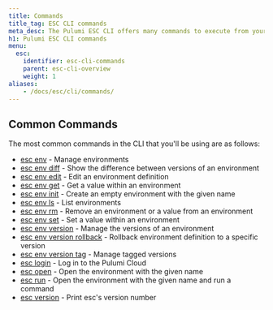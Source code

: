 ```yaml
---
title: Commands
title_tag: ESC CLI commands
meta_desc: The Pulumi ESC CLI offers many commands to execute from your command-line.
h1: Pulumi ESC CLI commands
menu:
  esc:
    identifier: esc-cli-commands
    parent: esc-cli-overview
    weight: 1
aliases:
    - /docs/esc/cli/commands/
---
```


## Common Commands

The most common commands in the CLI that you'll be using are as follows:

* [esc env](/docs/esc-cli/commands/esc_env/) - Manage environments
* [esc env diff](/docs/esc-cli/commands/esc_env_diff/) - Show the difference between versions of an environment
* [esc env edit](/docs/esc-cli/commands/esc_env_edit/) - Edit an environment definition
* [esc env get](/docs/esc-cli/commands/esc_env_get/) - Get a value within an environment
* [esc env init](/docs/esc-cli/commands/esc_env_init/) - Create an empty environment with the given name
* [esc env ls](/docs/esc-cli/commands/esc_env_ls/) - List environments
* [esc env rm](/docs/esc-cli/commands/esc_env_rm/) - Remove an environment or a value from an environment
* [esc env set](/docs/esc-cli/commands/esc_env_set/) - Set a value within an environment
* [esc env version](/docs/esc-cli/commands/esc_env_version/) - Manage the versions of an environment
* [esc env version rollback](/docs/esc-cli/commands/esc_env_rollback/) - Rollback environment definition to a specific version
* [esc env version tag](/docs/esc-cli/commands/esc_env_version_tag/) - Manage tagged versions
* [esc login](/docs/esc-cli/commands/esc_login/) - Log in to the Pulumi Cloud
* [esc open](/docs/esc-cli/commands/esc_open/) - Open the environment with the given name
* [esc run](/docs/esc-cli/commands/esc_run/) - Open the environment with the given name and run a command
* [esc version](/docs/esc-cli/commands/esc_version/) - Print esc's version number
